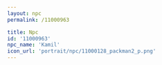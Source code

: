 ```yaml
---
layout: npc
permalink: /11000963

title: Npc
id: '11000963'
npc_name: 'Kamil'
icon_url: 'portrait/npc/11000128_packman2_p.png'
---
```

